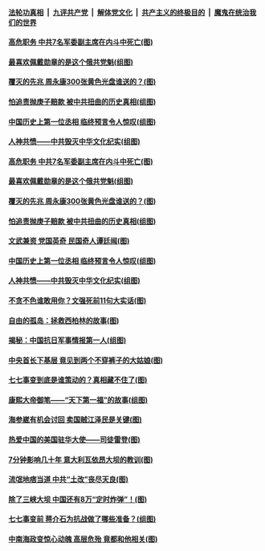 ####  [法轮功真相](../../../../basic/blob/master/README.md?t=07100302) &nbsp;|&nbsp; [九评共产党](../../../../9ping.md/blob/master/README.md?t=07100302) &nbsp;|&nbsp; [解体党文化](../../../../jtdwh.md/blob/master/README.md?t=07100302)  &nbsp;|&nbsp; [共产主义的终极目的](../../../../gczydzjmd.md/blob/master/README.md?t=07100302) &nbsp;|&nbsp; [魔鬼在统治我们的世界](../../../../mgztzwmdsj.md/blob/master/README.md?t=07100302) 

#### [高危职务 中共7名军委副主席在内斗中死亡(图)](../pages/p6/937966.md?t=07100302) 

#### [最喜欢佩戴勋章的是这个俄共党魁(组图)](../pages/p6/938666.md?t=07100302) 

#### [覆灭的先兆 周永康300张黄色光盘谁送的？(图)](../pages/p6/938537.md?t=07100302) 

#### [怕追责抛庚子赔款 被中共扭曲的历史真相(组图)](../pages/p6/938779.md?t=07100302) 

#### [中国历史上第一位丞相 临终预言令人惊叹(组图)](../pages/p6/938665.md?t=07100302) 

#### [人神共愤——中共毁灭中华文化纪实(组图)](../pages/p6/938791.md?t=07100302) 

#### [高危职务 中共7名军委副主席在内斗中死亡(图)](../pages/p6/937966.md?t=07100302) 

#### [最喜欢佩戴勋章的是这个俄共党魁(组图)](../pages/p6/938666.md?t=07100302) 

#### [覆灭的先兆 周永康300张黄色光盘谁送的？(图)](../pages/p6/938537.md?t=07100302) 

#### [怕追责抛庚子赔款 被中共扭曲的历史真相(组图)](../pages/p6/938779.md?t=07100302) 

#### [文武兼资 党国英奇 民国奇人谭廷闿(图)](../pages/p6/938512.md?t=07100302) 

#### [中国历史上第一位丞相 临终预言令人惊叹(组图)](../pages/p6/938665.md?t=07100302) 

#### [人神共愤——中共毁灭中华文化纪实(组图)](../pages/p6/938791.md?t=07100302) 

#### [不贪不色谁敢用你？文强死前11句大实话(图)](../pages/p6/938533.md?t=07100302) 

#### [自由的孤岛：拯救西柏林的故事(图)](../pages/p6/938683.md?t=07100302) 

#### [揭秘：中国抗日军事情报第一人(组图)](../pages/p6/938662.md?t=07100302) 

#### [中央首长下基层 竟见到两个不穿裤子的大姑娘(图)](../pages/p6/937961.md?t=07100302) 

#### [七七事变到底是谁策动的？真相藏不住了(图)](../pages/p6/918522.md?t=07100302) 

#### [康熙大帝御笔——“天下第一福”的故事(组图)](../pages/p6/938350.md?t=07100302) 

#### [海参崴有机会讨回 卖国贼江泽民是关键(图)](../pages/p6/938782.md?t=07100302) 

#### [热爱中国的美国驻华大使——司徒雷登(图)](../pages/p6/934961.md?t=07100302) 

#### [7分钟影响几十年 意大利瓦依昂大坝的教训(图)](../pages/p6/937542.md?t=07100302) 

#### [流氓地痞当道 中共“土改”丧尽天良(图)](../pages/p6/937896.md?t=07100302) 

#### [除了三峡大坝 中国还有8万“定时炸弹”！(图)](../pages/p6/937540.md?t=07100302) 

#### [七七事变前 蒋介石为抗战做了哪些准备？(组图)](../pages/p6/938219.md?t=07100302) 

#### [中南海政变惊心动魄 高层危殆 竟都和他相关(图)](../pages/p6/937814.md?t=07100302) 

